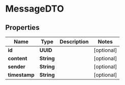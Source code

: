 

# MessageDTO


## Properties

| Name | Type | Description | Notes |
|------------ | ------------- | ------------- | -------------|
|**id** | **UUID** |  |  [optional] |
|**content** | **String** |  |  [optional] |
|**sender** | **String** |  |  [optional] |
|**timestamp** | **String** |  |  [optional] |



